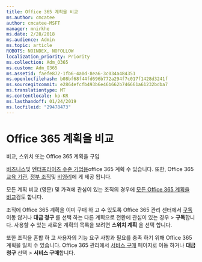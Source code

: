 ```yaml
---
title: Office 365 계획을 비교
ms.author: cmcatee
author: cmcatee-MSFT
manager: mnirkhe
ms.date: 2/28/2018
ms.audience: Admin
ms.topic: article
ROBOTS: NOINDEX, NOFOLLOW
localization_priority: Priority
ms.collection: Adm_O365
ms.custom: Adm_O365
ms.assetid: faefe872-1fb6-4a0d-8ea6-3c034a484351
ms.openlocfilehash: b08bf68f44fd696b772a294f7c017f1428d3241f
ms.sourcegitcommit: e2864efcfb493b6e46b662b746661a61232bdba7
ms.translationtype: MT
ms.contentlocale: ko-KR
ms.lasthandoff: 01/24/2019
ms.locfileid: "29478473"
---
```

# <a name="compare-office-365-plans"></a>Office 365 계획을 비교

비교, 스위치 또는 Office 365 계획을 구입
  
[비즈니스](https://products.office.com/en-us/compare-all-microsoft-office-products?tab=2)및 [엔터프라이즈 수준 기업용](https://products.office.com/en-us/business/compare-more-office-365-for-business-plans)office 365 계획 수 있습니다. 또한, Office 365 [교육 기관](https://products.office.com/en-us/academic/compare-office-365-education-plans), [정부 조직](https://products.office.com/en-us/government/compare-office-365-government-plans)및 [비영리](https://products.office.com/en-us/nonprofit/office-365-nonprofit-plans-and-pricing?tab=1)에 게 제공 됩니다.
  
모든 계획 비교 (영문) 및 가격에 관심이 있는 조직의 경우에 [모든 Office 365 계획을 비교](https://products.office.com/en-us/business/compare-more-office-365-for-business-plans)검토 합니다.
  
조직에 Office 365 계획을 이미 구매 하 고 수 있도록 Office 365 관리 센터에서 [구독](https://go.microsoft.com/fwlink/p/?linkid=842054)이동 않거나 **대금 청구** 를 선택 하는 다른 계획으로 전환에 관심이 있는 경우 \> **구독**합니다. 사용할 수 있는 새로운 계획의 목록을 보려면 **스위치 계획** 을 선택 합니다. 
  
또한 조직을 혼합 하 고 사용자의 기능 요구 사항과 필요를 충족 하기 위해 Office 365 계획을 일치 수 있습니다. Office 365 관리에서 [서비스 구매](https://go.microsoft.com/fwlink/p/?linkid=868433) 페이지로 이동 하거나 **대금 청구** 선택 \> **서비스 구매**합니다.
  

